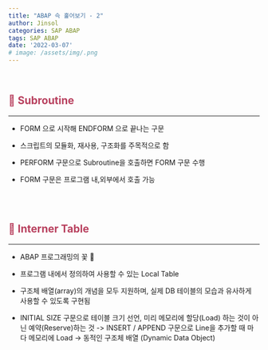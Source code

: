 ```yaml
---
title: "ABAP 슥 훑어보기 - 2"
author: Jinsol
categories: SAP ABAP
tags: SAP ABAP
date: '2022-03-07'
# image: /assets/img/.png
---
```


<br>

## <span style="color:#B8405E">**🍚 Subroutine**</span>
<hr>

- FORM 으로 시작해 ENDFORM 으로 끝나는 구문

- 스크립트의 모듈화, 재사용, 구조화를 주목적으로 함

- PERFORM 구문으로 Subroutine을 호출하면 FORM 구문 수행

- FORM 구문은 프로그램 내,외부에서 호출 가능

<br>
<br>

## <span style="color:#B8405E">**🍚 Interner Table**</span>
<hr>

- ABAP 프로그래밍의 꽃 🌹

- 프로그램 내에서 정의하여 사용할 수 있는 Local Table

- 구조체 배열(array)의 개념을 모두 지원하며, 실제 DB 테이블의 모습과 유사하게 사용할 수 있도록 구현됨

- INITIAL SIZE 구문으로 테이블 크기 선언, 미리 메모리에 할당(Load) 하는 것이 아닌 예약(Reserve)하는 것 -> INSERT / APPEND 구문으로 Line을 추가할 때 마다 메모리에 Load -> 동적인 구조체 배열 (Dynamic Data Object)